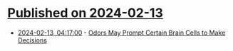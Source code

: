 # [Published on 2024-02-13](index.md)

* [2024-02-13, 04:17:00](https://soylentnews.org/article.pl?sid=24/02/11/1559204&from=rss) - [Odors May Prompt Certain Brain Cells to Make Decisions](https://soylentnews.org/article.pl?sid=24/02/11/1559204&from=rss)
